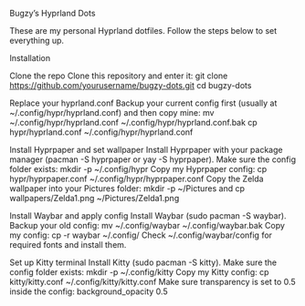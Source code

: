 Bugzy’s Hyprland Dots

These are my personal Hyprland dotfiles. Follow the steps below to set everything up.

Installation

Clone the repo
Clone this repository and enter it:
git clone https://github.com/yourusername/bugzy-dots.git
cd bugzy-dots

Replace your hyprland.conf
Backup your current config first (usually at ~/.config/hypr/hyprland.conf) and then copy mine:
mv ~/.config/hypr/hyprland.conf ~/.config/hypr/hyprland.conf.bak
cp hypr/hyprland.conf ~/.config/hypr/hyprland.conf

Install Hyprpaper and set wallpaper
Install Hyprpaper with your package manager (pacman -S hyprpaper or yay -S hyprpaper).
Make sure the config folder exists: mkdir -p ~/.config/hypr
Copy my Hyprpaper config: cp hypr/hyprpaper.conf ~/.config/hypr/hyprpaper.conf
Copy the Zelda wallpaper into your Pictures folder: mkdir -p ~/Pictures and cp wallpapers/Zelda1.png ~/Pictures/Zelda1.png

Install Waybar and apply config
Install Waybar (sudo pacman -S waybar).
Backup your old config: mv ~/.config/waybar ~/.config/waybar.bak
Copy my config: cp -r waybar ~/.config/
Check ~/.config/waybar/config for required fonts and install them.

Set up Kitty terminal
Install Kitty (sudo pacman -S kitty).
Make sure the config folder exists: mkdir -p ~/.config/kitty
Copy my Kitty config: cp kitty/kitty.conf ~/.config/kitty/kitty.conf
Make sure transparency is set to 0.5 inside the config: background_opacity 0.5
